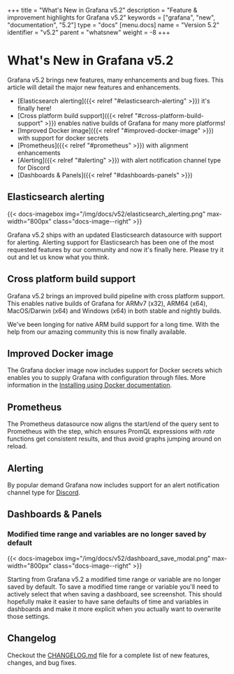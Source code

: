 +++
title = "What's New in Grafana v5.2"
description = "Feature & improvement highlights for Grafana v5.2"
keywords = ["grafana", "new", "documentation", "5.2"]
type = "docs"
[menu.docs]
name = "Version 5.2"
identifier = "v5.2"
parent = "whatsnew"
weight = -8
+++

# What's New in Grafana v5.2

Grafana v5.2 brings new features, many enhancements and bug fixes. This article will detail the major new features and enhancements.

* [Elasticsearch alerting]({{< relref "#elasticsearch-alerting" >}}) it's finally here!
* [Cross platform build support]({{< relref "#cross-platform-build-support" >}}) enables native builds of Grafana for many more platforms!
* [Improved Docker image]({{< relref "#improved-docker-image" >}}) with support for docker secrets
* [Prometheus]({{< relref "#prometheus" >}}) with alignment enhancements
* [Alerting]({{< relref "#alerting" >}}) with alert notification channel type for Discord
* [Dashboards & Panels]({{< relref "#dashboards-panels" >}})

## Elasticsearch alerting

{{< docs-imagebox img="/img/docs/v52/elasticsearch_alerting.png" max-width="800px" class="docs-image--right" >}}

Grafana v5.2 ships with an updated Elasticsearch datasource with support for alerting. Alerting support for Elasticsearch has been one of
the most requested features by our community and now it's finally here. Please try it out and let us know what you think.

<div class="clearfix"></div>

## Cross platform build support

Grafana v5.2 brings an improved build pipeline with cross platform support. This enables native builds of Grafana for ARMv7 (x32), ARM64 (x64),
MacOS/Darwin (x64) and Windows (x64) in both stable and nightly builds.

We've been longing for native ARM build support for a long time. With the help from our amazing community this is now finally available.

## Improved Docker image

The Grafana docker image now includes support for Docker secrets which enables you to supply Grafana with configuration through files. More
information in the [Installing using Docker documentation](/installation/docker/#reading-secrets-from-files-support-for-docker-secrets).

## Prometheus

The Prometheus datasource now aligns the start/end of the query sent to Prometheus with the step, which ensures PromQL expressions with *rate*
functions get consistent results, and thus avoid graphs jumping around on reload.

## Alerting

By popular demand Grafana now includes support for an alert notification channel type for [Discord](https://discordapp.com/).

## Dashboards & Panels

### Modified time range and variables are no longer saved by default

{{< docs-imagebox img="/img/docs/v52/dashboard_save_modal.png" max-width="800px" class="docs-image--right" >}}

Starting from Grafana v5.2 a modified time range or variable are no longer saved by default. To save a modified
time range or variable you'll need to actively select that when saving a dashboard, see screenshot.
This should hopefully make it easier to have sane defaults of time and variables in dashboards and make it more explicit
when you actually want to overwrite those settings.

<div class="clearfix"></div>

## Changelog

Checkout the [CHANGELOG.md](https://github.com/mareebsiddiqui/grafana/blob/master/CHANGELOG.md) file for a complete list
of new features, changes, and bug fixes.
